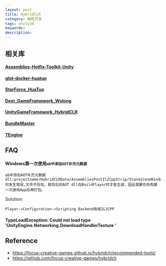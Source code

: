 ```yaml
---
layout: post
title: HybridCLR
category: 编程开发
tags: unity3d
keywords: 
description: 
---
```


## 相关库

#### [Assemblies-Hotfix-Toolkit-Unity](https://github.com/Bian-Sh/Assemblies-Hotfix-Toolkit-Unity)

#### [glot-docker-huatuo](https://github.com/eelgame/glot-docker-huatuo)

#### [StarForce_HuaTuo](https://github.com/GREAT1217/StarForce_HuaTuo)

#### [Deer_GameFramework_Wolong](https://github.com/It-Life/Deer_GameFramework_Wolong)

#### [UnityGameFramework_HybridCLR](https://github.com/Dango1992/UnityGameFramework_HybridCLR)

#### [BundleMaster](https://github.com/mister91jiao/BundleMaster)

#### [TEngine](https://github.com/ALEXTANGXIAO/TEngine)


## FAQ

#### Windows第一次使用`ab中添加AOT补充元数据`

```
ab中添加AOT补充元数据dll:projectname/HybridCLRData/AssembliesPostIl2CppStrip/StandaloneWindows64/mscorlib.dll 时发生错误,文件不存在。裁剪后的AOT dll在BuildPlayer时才能生成，因此需要你先构建一次游戏App后再打包。
```

Solution:
```
Player->Configuration->Scripting Backend改成IL2CPP
```

#### TypeLoadException: Could not load type 'UnityEngine.Networking.DownloadHandlerTexture '

## Reference

* <https://focus-creative-games.github.io/hybridclr/recommended-tools/>
* <https://github.com/focus-creative-games/hybridclr>